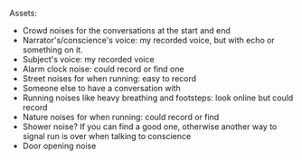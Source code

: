 Assets:

- Crowd noises for the conversations at the start and end
- Narrator's/conscience's voice: my recorded voice, but with echo or something on it.
- Subject's voice: my recorded voice
- Alarm clock noise: could record or find one
- Street noises for when running: easy to record
- Someone else to have a conversation with
- Running noises like heavy breathing and footsteps: look online but could record
- Nature noises for when running: could record or find
- Shower noise? If you can find a good one, otherwise another way to signal run is over when talking to conscience
- Door opening noise
